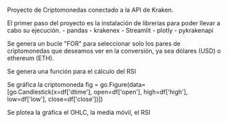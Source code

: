 Proyecto de Criptomonedas conectado a la API de Kraken.

El primer paso del proyecto es la instalación de librerías para poder llevar a cabo su ejecución.
    - pandas
    - krakenex
    - Streamlit
    - plotly
    - pykrakenapi

Se genera un bucle "FOR" para seleccionar solo los pares de criptomonedas que deseamos ver en la conversión, ya sea dólares (USD) o ethereum (ETH).

Se genera una función para el cálculo del RSI


Se gráfica la criptomoneda
fig = go.Figure(data=[go.Candlestick(x=df['dtime'],
									 open=df['open'],
									 high=df['high'],
									 low=df['low'],
									 close=df['close'])])
                   
Se plotea la gráfica el OHLC, la media móvil, el RSI
